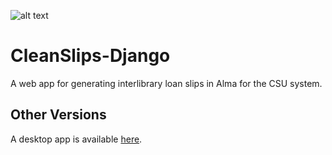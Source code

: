 ![alt text](https://github.com/MrJeremyHobbs/CleanSlips-Django/blob/master/cleanslips/static/images/logo_large.png)
# CleanSlips-Django 
A web app for generating interlibrary loan slips in Alma for the CSU system.

## Other Versions
A desktop app is available [here](https://github.com/MrJeremyHobbs/CleanSlips).